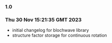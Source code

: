 ### 1.0
### Thu 30 Nov 15:21:35 GMT 2023
- initial changelog for blochwave library
- structure factor storage for continuous rotation 
